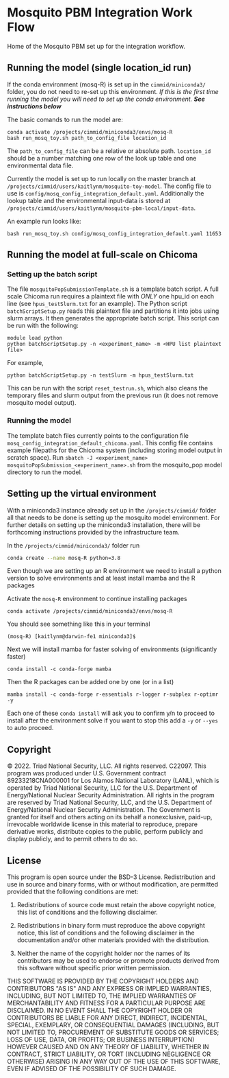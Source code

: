 # Mosquito PBM Integration Work Flow
Home of the Mosquito PBM set up for the integration workflow.  

## Running the model (single location_id run) 
If the conda environment (mosq-R) is set up in the `cimmid/miniconda3/` folder, you do not need to re-set up this environment. *If this is the first time running the model you will need to set up the conda environment. **See instructions below***

The basic comands to run the model are: 
```
conda activate /projects/cimmid/miniconda3/envs/mosq-R
bash run_mosq_toy.sh path_to_config_file location_id
```

The `path_to_config_file` can be a relative or absolute path. `location_id` should be a number matching one row of the look up table and one environmental data file. 

Currently the model is set up to run locally on the master branch at `/projects/cimmid/users/kaitlynm/mosquito-toy-model`. The config file to use is `config/mosq_config_integration_default.yaml`. Additionally the lookup table and the environmental input-data is stored at `/projects/cimmid/users/kaitlynm/mosquito-pbm-local/input-data`. 

An example run looks like: 
```
bash run_mosq_toy.sh config/mosq_config_integration_default.yaml 11653
```

## Running the model at full-scale on Chicoma
### Setting up the batch script
The file `mosquitoPopSubmissionTemplate.sh` is a template batch script. A full scale Chicoma run requires a plaintext file with *ONLY* one hpu_id on each line (see `hpus_testSlurm.txt` for an example).
The Python script `batchScriptSetup.py` reads this plaintext file and partitions it into jobs using slurm arrays. It then generates the appropriate batch script.
This script can be run with the following:
```
module load python
python batchScriptSetup.py -n <experiment_name> -m <HPU list plaintext file>
```
For example,
```
python batchScriptSetup.py -n testSlurm -m hpus_testSlurm.txt
```
This can be run with the script `reset_testrun.sh`, which also cleans the temporary files and slurm output from the previous run (it does not remove mosquito model output).

### Running the model
The template batch files currently points to the configuration file `mosq_config_integration_default_chicoma.yaml`. This config file contains example filepaths for the Chicoma system (including storing model output in scratch space).
Run `sbatch -J <experiment_name> mosquitoPopSubmission_<experiment_name>.sh` from the mosquito_pop model directory to run the model.

## Setting up the virtual environment 
With a miniconda3 instance already set up in the `/projects/cimmid/` folder all that needs to be done is setting up the mosquito model environment. For further details on setting up the miniconda3 installation, there will be forthcoming instructions provided by the infrastructure team. 

In the `/projects/cimmid/miniconda3/` folder run 
```Bash
conda create --name mosq-R python=3.8
```

Even though we are setting up an R environment we need to install a python version to solve environments and at least install mamba and the R packages

Activate the `mosq-R` environment to continue installing packages
```
conda activate /projects/cimmid/miniconda3/envs/mosq-R
``` 
You should see something like this in your terminal 
```
(mosq-R) [kaitlynm@darwin-fe1 miniconda3]$
```

Next we will install mamba for faster solving of environments (significantly faster)
```
conda install -c conda-forge mamba
```

Then the R packages can be added one by one (or in a list)
```
mamba install -c conda-forge r-essentials r-logger r-subplex r-optimr -y
```

Each one of these `conda install` will ask you to confirm y/n to proceed to install after the environment solve if you want to stop this add a `-y` or `--yes` to auto proceed. 




## Copyright
© 2022. Triad National Security, LLC. All rights reserved. C22097.
This program was produced under U.S. Government contract 89233218CNA000001 for Los Alamos National Laboratory (LANL), which is operated by Triad National Security, LLC for the U.S. Department of Energy/National Nuclear Security Administration. All rights in the program are reserved by Triad National Security, LLC, and the U.S. Department of Energy/National Nuclear Security Administration. The Government is granted for itself and others acting on its behalf a nonexclusive, paid-up, irrevocable worldwide license in this material to reproduce, prepare derivative works, distribute copies to the public, perform publicly and display publicly, and to permit others to do so.
## License
This program is open source under the BSD-3 License. Redistribution and use in source and binary forms, with or without modification, are permitted provided that the following conditions are met:

1. Redistributions of source code must retain the above copyright notice, this list of conditions and the following disclaimer.

2. Redistributions in binary form must reproduce the above copyright notice, this list of conditions and the following disclaimer in the documentation and/or other materials provided with the distribution.
3. Neither the name of the copyright holder nor the names of its contributors may be used to endorse or promote products derived from this software without specific prior written permission.

THIS SOFTWARE IS PROVIDED BY THE COPYRIGHT HOLDERS AND CONTRIBUTORS "AS IS" AND ANY EXPRESS OR IMPLIED WARRANTIES, INCLUDING, BUT NOT LIMITED TO, THE IMPLIED WARRANTIES OF MERCHANTABILITY AND FITNESS FOR A PARTICULAR PURPOSE ARE DISCLAIMED. IN NO EVENT SHALL THE COPYRIGHT HOLDER OR CONTRIBUTORS BE LIABLE FOR ANY DIRECT, INDIRECT, INCIDENTAL, SPECIAL, EXEMPLARY, OR CONSEQUENTIAL DAMAGES (INCLUDING, BUT NOT LIMITED TO, PROCUREMENT OF SUBSTITUTE GOODS OR SERVICES; LOSS OF USE, DATA, OR PROFITS; OR BUSINESS INTERRUPTION) HOWEVER CAUSED AND ON ANY THEORY OF LIABILITY, WHETHER IN CONTRACT, STRICT LIABILITY, OR TORT (INCLUDING NEGLIGENCE OR OTHERWISE) ARISING IN ANY WAY OUT OF THE USE OF THIS SOFTWARE, EVEN IF ADVISED OF THE POSSIBILITY OF SUCH DAMAGE.


